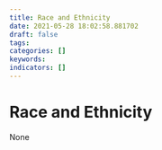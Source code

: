 ```yaml
---
title: Race and Ethnicity
date: 2021-05-28 18:02:58.881702
draft: false
tags: 
categories: []
keywords: 
indicators: []
---
```

# Race and Ethnicity
None
